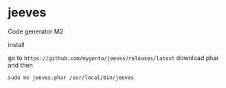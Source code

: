 # jeeves
Code generator M2


install

go to ```https://github.com/mygento/jeeves/releases/latest``` download phar and then
```
sudo mv jeeves.phar /usr/local/bin/jeeves
```
